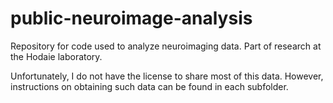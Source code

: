 # public-neuroimage-analysis
Repository for code used to analyze neuroimaging data. Part of research at the Hodaie laboratory.

Unfortunately, I do not have the license to share most of this data. However, instructions on obtaining such data can be found in each subfolder.